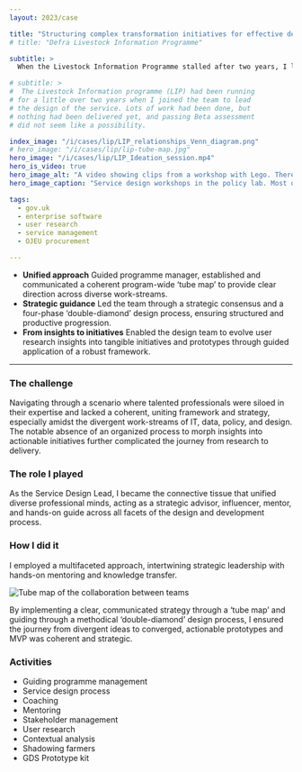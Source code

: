 ```yaml
---
layout: 2023/case

title: "Structuring complex transformation initiatives for effective delivery at Defra"
# title: "Defra Livestock Information Programme"

subtitle: >
  When the Livestock Information Programme stalled after two years, I led the effort to bring clarity, governance, and structure to the transformation. By establishing a clear service design framework, I ensured alignment across technology, policy, and user needs—allowing the program to accurately estimate effort, scope, and cost for phased delivery.

# subtitle: >
#  The Livestock Information programme (LIP) had been running 
# for a little over two years when I joined the team to lead 
# the design of the service. Lots of work had been done, but 
# nothing had been delivered yet, and passing Beta assessment 
# did not seem like a possibility.

index_image: "/i/cases/lip/LIP_relationships_Venn_diagram.png"
# hero_image: "/i/cases/lip/lip-tube-map.jpg"
hero_image: "/i/cases/lip/LIP_Ideation_session.mp4"
hero_is_video: true
hero_image_alt: "A video showing clips from a workshop with Lego. There is no sound and the purpose of the clip is to convey the feeling of collaboration and industry in the team of policy-makers and digital delivery people."
hero_image_caption: "Service design workshops in the policy lab. Most of the civil servants engaged in the process had never used methods like this. The workshops promoted collaboration between policy and delivery teams."

tags: 
  - gov.uk
  - enterprise software
  - user research
  - service management
  - OJEU procurement

---
```


- **Unified approach** Guided programme manager, established and communicated a coherent program-wide ‘tube map’ to provide clear direction across diverse work-streams.
- **Strategic guidance** Led the team through a strategic consensus and a four-phase ‘double-diamond’ design process, ensuring structured and productive progression.
- **From insights to initiatives** Enabled the design team to evolve user research insights into tangible initiatives and prototypes through guided application of a robust framework.
  
---

### The challenge

Navigating through a scenario where talented professionals were siloed in their expertise and lacked a coherent, uniting framework and strategy, especially amidst the divergent work-streams of IT, data, policy, and design. The notable absence of an organized process to morph insights into actionable initiatives further complicated the journey from research to delivery.

### The role I played

As the Service Design Lead, I became the connective tissue that unified diverse professional minds, acting as a strategic advisor, influencer, mentor, and hands-on guide across all facets of the design and development process.

### How I did it

I employed a multifaceted approach, intertwining strategic leadership with hands-on mentoring and knowledge transfer. 

![Tube map of the collaboration between teams](/i/cases/lip/lip-tube-map.jpg)

By implementing a clear, communicated strategy through a ‘tube map’ and guiding through a methodical ‘double-diamond’ design process, I ensured the journey from divergent ideas to converged, actionable prototypes and MVP was coherent and strategic.

<!--

### The project in a bit more detail

In the deeper dive section below the fold, you can delve into the nitty-gritty of each activity and strategy employed, perhaps elaborating on specific challenges and breakthrough moments within each phase of the ‘double-diamond’ design process, showcasing actual prototypes, and detailing the final MVP specifications. This section can also highlight the methodologies used in workshops, research techniques employed, and nuances of the agile ceremonies designed, providing a comprehensive view into your expertise and approach towards complex service design and delivery.

### My delivery

-->


### Activities

- Guiding programme management
- Service design process
- Coaching
- Mentoring
- Stakeholder management
- User research
- Contextual analysis
- Shadowing farmers
- GDS Prototype kit

